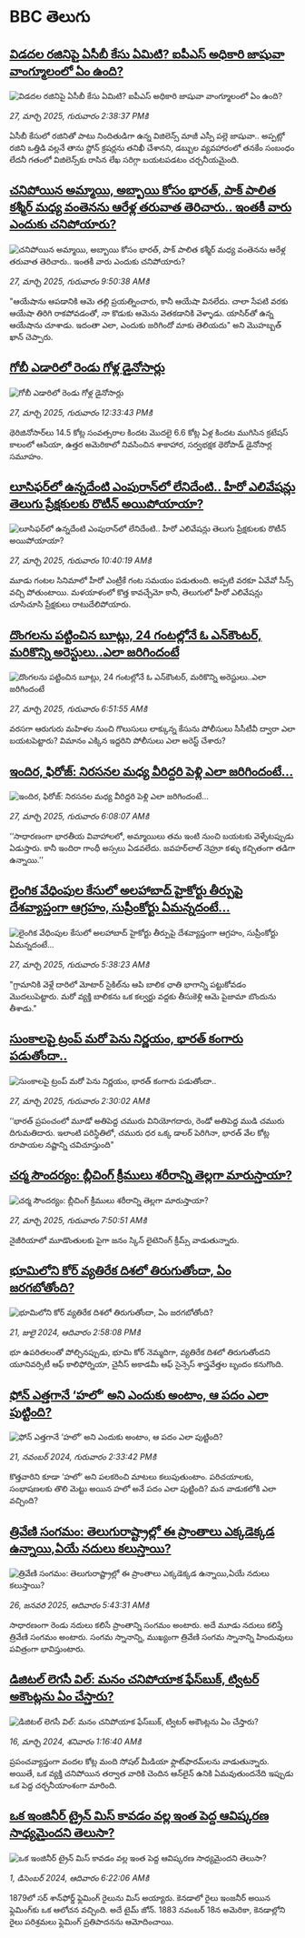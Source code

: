 # BBC తెలుగు## [విడదల రజినిపై ఏసీబీ కేసు ఏమిటి? ఐపీఎస్ అధికారి జాషువా వాంగ్మూలంలో ఏం ఉంది?](https://www.bbc.com/telugu/articles/cp8y0pn5n8lo?at_campaign=githubrss)![విడదల రజినిపై ఏసీబీ కేసు ఏమిటి? ఐపీఎస్ అధికారి జాషువా వాంగ్మూలంలో ఏం ఉంది?](https://ichef.bbci.co.uk/ace/standard/240/cpsprodpb/1ebc/live/fba02b20-0b07-11f0-a70a-3789f4a4779e.jpg)_27, మార్చి 2025, గురువారం 2:38:37 PMకి_ఏసీబీ కేసులో రజినితో పాటు నిందితుడిగా ఉన్న  విజిలెన్స్‌ మాజీ ఎస్పీ  పల్లె జాషువా.. అప్పట్లో రజిని ఒత్తిడి వల్లనే తాను స్టోన్‌ క్రషర్లను తనిఖీ చేశానని, డబ్బుల వ్యవహారంలో తనకేం సంబంధం లేదనీ గతంలో విజిలెన్స్‌కు రాసిన లేఖ సరిగ్గా బయటపడటం చర్చనీయమైంది.## [చనిపోయిన అమ్మాయి, అబ్బాయి కోసం భారత్, పాక్ పాలిత కశ్మీర్ మధ్య వంతెనను ఆరేళ్ల తరువాత తెరిచారు.. ఇంతకీ వారు ఎందుకు చనిపోయారు?](https://www.bbc.com/telugu/articles/c0mwdk7znx9o?at_campaign=githubrss)![చనిపోయిన అమ్మాయి, అబ్బాయి కోసం భారత్, పాక్ పాలిత కశ్మీర్ మధ్య వంతెనను ఆరేళ్ల తరువాత తెరిచారు.. ఇంతకీ వారు ఎందుకు చనిపోయారు?](https://ichef.bbci.co.uk/ace/standard/240/cpsprodpb/645f/live/5be4f170-0ae3-11f0-a83b-a931fde02262.jpg)_27, మార్చి 2025, గురువారం 9:50:38 AMకి_"ఆయేషాను ఆపడానికి ఆమె తల్లి ప్రయత్నించారు, కానీ ఆయేషా వినలేదు. చాలా సేపటి వరకు ఆయేషా తిరిగి రాకపోవడంతో, నా కొడుకు ఆమెను వెతకడానికి వెళ్ళాడు. యాసిర్‌తో ఉన్న ఆయేషాను చూశాడు. ఇదంతా ఎలా, ఎందుకు జరిగిందో మాకు తెలియదు" అని మొహబ్బత్ ఖాన్ చెప్పారు.## [గోబీ ఎడారిలో రెండు గోళ్ల డైనోసార్లు](https://www.bbc.com/telugu/articles/cp3yvl946g7o?at_campaign=githubrss)![గోబీ ఎడారిలో రెండు గోళ్ల డైనోసార్లు](https://ichef.bbci.co.uk/ace/standard/240/cpsprodpb/3acf/live/51101bb0-0af9-11f0-b437-c5470cc1e692.jpg)_27, మార్చి 2025, గురువారం 12:33:43 PMకి_థెరిజినోసార్‌లు 14.5 కోట్ల సంవత్సరాల కిందట మొదలై 6.6 కోట్ల ఏళ్ల కిందట ముగిసిన క్రటేషస్ కాలంలో ఆసియా, ఉత్తర అమెరికాలో నివసించిన శాకాహార, సర్వభక్షక థెరోపాడ్ డైనోసార్ల సమూహం.## [లూసిఫ‌ర్‌లో ఉన్నదేంటి ఎంపురాన్‌లో లేనిదేంటి.. హీరో ఎలివేషన్లు తెలుగు ప్రేక్షకులకు రొటీన్ అయిపోయాయా?](https://www.bbc.com/telugu/articles/cgm13ldzy8jo?at_campaign=githubrss)![లూసిఫ‌ర్‌లో ఉన్నదేంటి ఎంపురాన్‌లో లేనిదేంటి.. హీరో ఎలివేషన్లు తెలుగు ప్రేక్షకులకు రొటీన్ అయిపోయాయా?](https://ichef.bbci.co.uk/ace/standard/240/cpsprodpb/abc5/live/e459dab0-0af3-11f0-bf59-3b6bbdd820ea.jpg)_27, మార్చి 2025, గురువారం 10:40:19 AMకి_మూడు గంట‌ల సినిమాలో హీరో ఎంట్రీకే గంట స‌మ‌యం ప‌డుతుంది. అప్ప‌టి వ‌ర‌కూ ఏవేవో సీన్స్ వ‌చ్చి పోతుంటాయి. మ‌ళ‌యాళంలో కొత్త కావ‌చ్చేమో కానీ, తెలుగులో హీరో ఎలివేష‌న్లు చూసిచూసి ప్రేక్ష‌కులు రాటుదేలిపోయారు.## [దొంగలను పట్టించిన బూట్లు, 24 గంటల్లోనే ఓ ఎన్‌కౌంటర్, మరికొన్ని అరెస్టులు..ఎలా జరిగిందంటే](https://www.bbc.com/telugu/articles/ckg85n863nlo?at_campaign=githubrss)![దొంగలను పట్టించిన బూట్లు, 24 గంటల్లోనే ఓ ఎన్‌కౌంటర్, మరికొన్ని అరెస్టులు..ఎలా జరిగిందంటే](https://ichef.bbci.co.uk/ace/standard/240/cpsprodpb/a424/live/b2c4df70-0a55-11f0-a4e7-c7ed371222d2.png)_27, మార్చి 2025, గురువారం 6:51:55 AMకి_వరసగా ఆరుగురు మహిళల నుంచి గొలుసులు లాక్కున్న కేసును పోలీసులు సీసీటీవీ ద్వారా ఎలా బయటపెట్టారు? విమానం ఎక్కిన ఇద్దరిని పోలీసులు ఎలా అరెస్ట్ చేశారు?## [ఇందిర, ఫిరోజ్: నిరసనల మధ్య వీరిద్దరి పెళ్లి ఎలా జరిగిందంటే...](https://www.bbc.com/telugu/articles/c78e2wq52g4o?at_campaign=githubrss)![ఇందిర, ఫిరోజ్: నిరసనల మధ్య వీరిద్దరి పెళ్లి ఎలా జరిగిందంటే...](https://ichef.bbci.co.uk/ace/standard/240/cpsprodpb/e09b/live/e1358c50-0a5b-11f0-88b7-5556e7b55c5e.jpg)_27, మార్చి 2025, గురువారం 6:08:07 AMకి_‘‘సాధారణంగా భారతీయ వివాహాలలో, అమ్మాయిలు తమ ఇంటి నుంచి బయటకు వెళ్ళేటప్పుడు ఏడుస్తారు. కానీ ఇందిరా గాంధీ అస్సలు ఏడవలేదు. జవహర్‌లాల్ నెహ్రూ కళ్ళు  కచ్చితంగా తడిగా ఉన్నాయి.’’## [లైంగిక వేధింపుల కేసులో అలహాబాద్ హైకోర్టు తీర్పుపై దేశవ్యాప్తంగా ఆగ్రహం,  సుప్రీంకోర్టు ఏమన్నదంటే...](https://www.bbc.com/telugu/articles/cd921y4qj7wo?at_campaign=githubrss)![లైంగిక వేధింపుల కేసులో అలహాబాద్ హైకోర్టు తీర్పుపై దేశవ్యాప్తంగా ఆగ్రహం,  సుప్రీంకోర్టు ఏమన్నదంటే...](https://ichef.bbci.co.uk/ace/standard/240/cpsprodpb/d336/live/745d9b70-0ab7-11f0-9862-a9a842fe5e0b.jpg)_27, మార్చి 2025, గురువారం 5:38:23 AMకి_"గ్రామానికి వెళ్లే దారిలో మోటార్ సైకిల్‌ను ఆపి బాలిక ఛాతి భాగాన్ని పట్టుకోవడం మొదలుపెట్టారు. మరో వ్యక్తి బాలికను ఒక కల్వర్టు వద్దకు తీసుకెళ్లి ఆమె పైజామా బొందును తీశాడు."## [సుంకాలపై ట్రంప్ మరో పెను నిర్ణయం, భారత్‌ కంగారు పడుతోందా..](https://www.bbc.com/telugu/articles/czx79kle3x6o?at_campaign=githubrss)![సుంకాలపై ట్రంప్ మరో పెను నిర్ణయం, భారత్‌ కంగారు పడుతోందా..](https://ichef.bbci.co.uk/ace/standard/240/cpsprodpb/d3c4/live/03f84ae0-0a5f-11f0-88b7-5556e7b55c5e.jpg)_27, మార్చి 2025, గురువారం 2:30:02 AMకి_‘‘భారత్ ప్రపంచంలో మూడో అతిపెద్ద చమురు వినియోగదారు, రెండో అతిపెద్ద ముడి చమురు దిగుమతిదారు. ఇలాంటి పరిస్థితిలో, చమురు ధర ఒక్క డాలర్ పెరిగినా, భారత్ వేల కోట్ల రూపాయల నష్టాన్ని చవిచూస్తుంది"## [చర్మ సౌందర్యం: బ్లీచింగ్ క్రీములు శరీరాన్ని తెల్లగా మారుస్తాయా? ](https://www.bbc.com/telugu/articles/cp8v37nez1yo?at_campaign=githubrss)![చర్మ సౌందర్యం: బ్లీచింగ్ క్రీములు శరీరాన్ని తెల్లగా మారుస్తాయా? ](https://ichef.bbci.co.uk/ace/standard/240/cpsprodpb/dbab/live/a9ff93e0-0adb-11f0-8a9e-8585b0f1521a.jpg)_27, మార్చి 2025, గురువారం 7:50:51 AMకి_నైజీరియాలో మూడొంతులకు పైగా జనం స్కిన్ లైటెనింగ్ క్రీమ్స్ వాడుతున్నారు.## [భూమిలోని కోర్ వ్యతిరేక దిశలో తిరుగుతోందా, ఏం జరగబోతోంది?](https://www.bbc.com/telugu/articles/crgr7rnd7g4o?at_campaign=githubrss)![భూమిలోని కోర్ వ్యతిరేక దిశలో తిరుగుతోందా, ఏం జరగబోతోంది?](https://ichef.bbci.co.uk/ace/standard/240/cpsprodpb/cc28/live/4457bc00-3ec3-11ef-b2f4-77406157b906.jpg)_21, జులై 2024, ఆదివారం 2:58:08 PMకి_భూ ఉపరితలంతో పోల్చినప్పుడు, భూమి కోర్ నెమ్మదిగా, వ్యతిరేక దిశలో తిరుగుతోందని యూనివర్సిటీ ఆఫ్ కాలిఫోర్నియా, చైనీస్ అకాడమీ ఆఫ్ సైన్సెస్‌ శాస్త్రవేత్తల బృందం కనుగొంది.## [ఫోన్ ఎత్తగానే ‘హలో’ అని ఎందుకు అంటాం, ఆ పదం ఎలా పుట్టింది?](https://www.bbc.com/telugu/articles/cgj7x7gdjq4o?at_campaign=githubrss)![ఫోన్ ఎత్తగానే ‘హలో’ అని ఎందుకు అంటాం, ఆ పదం ఎలా పుట్టింది?](https://ichef.bbci.co.uk/ace/standard/240/cpsprodpb/0618/live/7a20ebb0-a807-11ef-b21e-5359bd56d02f.jpg)_21, నవంబర్ 2024, గురువారం 2:33:42 PMకి_కొత్తవారిని కూడా ‘హలో’ అని పలకరించి మాటలు కలుపుతుంటాం.  పరిచయాలకు, సంభాషణలకు తొలి మెట్టు అయిన హలో అనే పదం ఎలా పుట్టింది? మన వాడుకలోకి ఎలా వచ్చింది?## [త్రివేణి సంగమం: తెలుగురాష్ట్రాల్లో ఈ ప్రాంతాలు ఎక్కడెక్కడ ఉన్నాయి,ఏయే నదులు కలుస్తాయి? ](https://www.bbc.com/telugu/articles/cz7elrr17jeo?at_campaign=githubrss)![త్రివేణి సంగమం: తెలుగురాష్ట్రాల్లో ఈ ప్రాంతాలు ఎక్కడెక్కడ ఉన్నాయి,ఏయే నదులు కలుస్తాయి? ](https://ichef.bbci.co.uk/ace/standard/240/cpsprodpb/9dad/live/7f50e780-da42-11ef-a37f-eba91255dc3d.jpg)_26, జనవరి 2025, ఆదివారం 5:43:31 AMకి_సాధారణంగా రెండు నదులు కలిసే ప్రాంతాన్ని సంగమం అంటారు. అదే మూడు నదులు కలిస్తే త్రివేణి సంగమం అంటారు. సంగమ స్నానాన్ని, ముఖ్యంగా త్రివేణి సంగమ స్నానాన్ని హిందువులు పవిత్రంగా భావిస్తుంటారు.## [డిజిటల్ లెగసీ విల్: మనం చనిపోయాక ఫేస్‌బుక్, ట్విటర్‌ అకౌంట్లను ఏం చేస్తారు?](https://www.bbc.com/telugu/articles/cx0zl1qeyq2o?at_campaign=githubrss)![డిజిటల్ లెగసీ విల్: మనం చనిపోయాక ఫేస్‌బుక్, ట్విటర్‌ అకౌంట్లను ఏం చేస్తారు?](https://ichef.bbci.co.uk/ace/standard/240/cpsprodpb/bea2/live/2323ffd0-e2d4-11ee-9410-0f893255c2a0.jpg)_16, మార్చి 2024, శనివారం 1:16:40 AMకి_ప్రపంచవ్యాప్తంగా వందల కోట్ల మంది సోషల్ మీడియా ఫ్లాట్‌ఫారమ్‌లను వాడుతున్నారు. అయితే, ఒక వ్యక్తి చనిపోయిన తర్వాత వారికి చెందిన ఆన్‌లైన్ ఉనికి ఏమవుతుందనేది ఇప్పుడు ఒక పెద్ద చర్చనీయాంశంగా మారింది.## [ఒక ఇంజినీర్ ట్రైన్ మిస్ కావడం వల్ల ఇంత పెద్ద ఆవిష్కరణ సాధ్యమైందని తెలుసా?](https://www.bbc.com/telugu/articles/c774y4mdrgdo?at_campaign=githubrss)![ఒక ఇంజినీర్ ట్రైన్ మిస్ కావడం వల్ల ఇంత పెద్ద ఆవిష్కరణ సాధ్యమైందని తెలుసా?](https://ichef.bbci.co.uk/ace/standard/240/cpsprodpb/d07c/live/d2f92490-ab19-11ef-8264-5f9791599833.jpg)_1, డిసెంబర్ 2024, ఆదివారం 6:22:06 AMకి_1879లో సర్ శాన్‌ఫోర్డ్ ఫ్లెమింగ్ రైలును మిస్ అయ్యారు. కెనడాలో రైలు ఇంజనీర్ అయిన ఫ్లెమింగ్‌కు ఒక ఆలోచన వచ్చింది. అదే టైమ్ జోన్‌. 
1883 నవంబర్ 18న అమెరికా, కెనడాల్లోని రైలు పరిశ్రమలు ఫ్లెమింగ్ ప్రతిపాదనను ఆమోదించాయి.